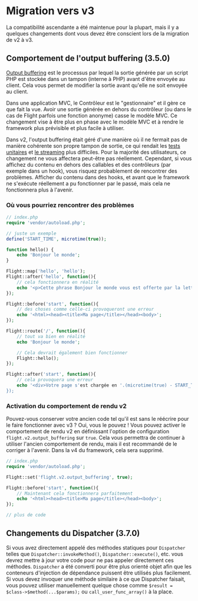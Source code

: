 # Migration vers v3

La compatibilité ascendante a été maintenue pour la plupart, mais il y a quelques changements dont vous devez être conscient lors de la migration de v2 à v3.

## Comportement de l'output buffering (3.5.0)

[Output buffering](https://stackoverflow.com/questions/2832010/what-is-output-buffering-in-php) est le processus par lequel la sortie générée par un script PHP est stockée dans un tampon (interne à PHP) avant d'être envoyée au client. Cela vous permet de modifier la sortie avant qu'elle ne soit envoyée au client.

Dans une application MVC, le Contrôleur est le "gestionnaire" et il gère ce que fait la vue. Avoir une sortie générée en dehors du contrôleur (ou dans le cas de Flight parfois une fonction anonyme) casse le modèle MVC. Ce changement vise à être plus en phase avec le modèle MVC et à rendre le framework plus prévisible et plus facile à utiliser.

Dans v2, l'output buffering était géré d'une manière où il ne fermait pas de manière cohérente son propre tampon de sortie, ce qui rendait les [tests unitaires](https://github.com/flightphp/core/pull/545/files#diff-eb93da0a3473574fba94c3c4160ce68e20028e30b267875ab0792ade0b0539a0R42) et [le streaming](https://github.com/flightphp/core/issues/413) plus difficiles. Pour la majorité des utilisateurs, ce changement ne vous affectera peut-être pas réellement. Cependant, si vous affichez du contenu en dehors des callables et des contrôleurs (par exemple dans un hook), vous risquez probablement de rencontrer des problèmes. Afficher du contenu dans des hooks, et avant que le framework ne s'exécute réellement a pu fonctionner par le passé, mais cela ne fonctionnera plus à l'avenir.

### Où vous pourriez rencontrer des problèmes
```php
// index.php
require 'vendor/autoload.php';

// juste un exemple
define('START_TIME', microtime(true));

function hello() {
	echo 'Bonjour le monde';
}

Flight::map('hello', 'hello');
Flight::after('hello', function(){
	// cela fonctionnera en réalité
	echo '<p>Cette phrase Bonjour le monde vous est offerte par la lettre "B"</p>';
});

Flight::before('start', function(){
	// des choses comme celle-ci provoqueront une erreur
	echo '<html><head><title>Ma page</title></head><body>';
});

Flight::route('/', function(){
	// tout va bien en réalité
	echo 'Bonjour le monde';

	// Cela devrait également bien fonctionner
	Flight::hello();
});

Flight::after('start', function(){
	// cela provoquera une erreur
	echo '<div>Votre page s'est chargée en '.(microtime(true) - START_TIME).' secondes</div></body></html>';
});
```

### Activation du comportement de rendu v2

Pouvez-vous conserver votre ancien code tel qu'il est sans le réécrire pour le faire fonctionner avec v3 ? Oui, vous le pouvez ! Vous pouvez activer le comportement de rendu v2 en définissant l'option de configuration `flight.v2.output_buffering` sur `true`. Cela vous permettra de continuer à utiliser l'ancien comportement de rendu, mais il est recommandé de le corriger à l'avenir. Dans la v4 du framework, cela sera supprimé.

```php
// index.php
require 'vendor/autoload.php';

Flight::set('flight.v2.output_buffering', true);

Flight::before('start', function(){
	// Maintenant cela fonctionnera parfaitement
	echo '<html><head><title>Ma page</title></head><body>';
});

// plus de code
```

## Changements du Dispatcher (3.7.0)

Si vous avez directement appelé des méthodes statiques pour `Dispatcher` telles que `Dispatcher::invokeMethod()`, `Dispatcher::execute()`, etc. vous devrez mettre à jour votre code pour ne pas appeler directement ces méthodes. `Dispatcher` a été converti pour être plus orienté objet afin que les conteneurs d'injection de dépendance puissent être utilisés plus facilement. Si vous devez invoquer une méthode similaire à ce que Dispatcher faisait, vous pouvez utiliser manuellement quelque chose comme `$result = $class->$method(...$params);` ou `call_user_func_array()` à la place.